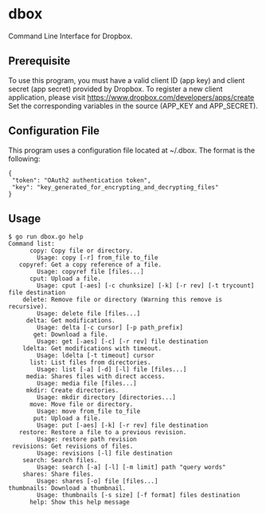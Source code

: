 dbox
====

Command Line Interface for Dropbox.

Prerequisite
------------

To use this program, you must have a valid client ID (app key) and client secret (app secret) provided by Dropbox.
To register a new client application, please visit https://www.dropbox.com/developers/apps/create
Set the corresponding variables in the source (APP_KEY and APP_SECRET).

Configuration File
------------------

This program uses a configuration file located at ~/.dbox.
The format is the following:

	{
	 "token": "OAuth2 authentication token",
	 "key": "key_generated_for_encrypting_and_decrypting_files"
	}

Usage
-----

	$ go run dbox.go help
	Command list:
	      copy: Copy file or directory.
		    Usage: copy [-r] from_file to_file
	   copyref: Get a copy reference of a file.
		    Usage: copyref file [files...]
	      cput: Upload a file.
		    Usage: cput [-aes] [-c chunksize] [-k] [-r rev] [-t trycount] file destination
	    delete: Remove file or directory (Warning this remove is recursive).
		    Usage: delete file [files...]
	     delta: Get modifications.
		    Usage: delta [-c cursor] [-p path_prefix]
	       get: Download a file.
		    Usage: get [-aes] [-c] [-r rev] file destination
	    ldelta: Get modifications with timeout.
		    Usage: ldelta [-t timeout] cursor
	      list: List files from directories.
		    Usage: list [-a] [-d] [-l] file [files...]
	     media: Shares files with direct access.
		    Usage: media file [files...]
	     mkdir: Create directories.
		    Usage: mkdir directory [directories...]
	      move: Move file or directory.
		    Usage: move from_file to_file
	       put: Upload a file.
		    Usage: put [-aes] [-k] [-r rev] file destination
	   restore: Restore a file to a previous revision.
		    Usage: restore path revision
	 revisions: Get revisions of files.
		    Usage: revisions [-l] file destination
	    search: Search files.
		    Usage: search [-a] [-l] [-m limit] path "query words"
	    shares: Share files.
		    Usage: shares [-o] file [files...]
	thumbnails: Download a thumbnail.
		    Usage: thumbnails [-s size] [-f format] files destination
	      help: Show this help message

